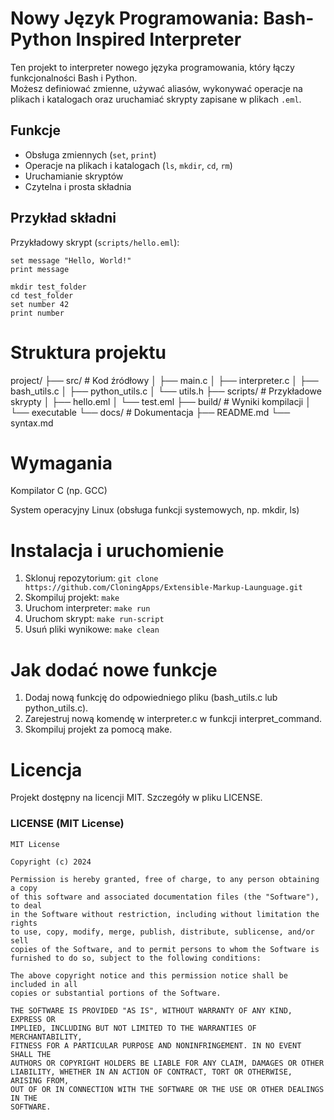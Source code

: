 # Nowy Język Programowania: Bash-Python Inspired Interpreter

Ten projekt to interpreter nowego języka programowania, który łączy funkcjonalności Bash i Python.  
Możesz definiować zmienne, używać aliasów, wykonywać operacje na plikach i katalogach oraz uruchamiać skrypty zapisane w plikach `.eml`.

## **Funkcje**

- Obsługa zmiennych (`set`, `print`)
- Operacje na plikach i katalogach (`ls`, `mkdir`, `cd`, `rm`)
- Uruchamianie skryptów
- Czytelna i prosta składnia

## **Przykład składni**

Przykładowy skrypt (`scripts/hello.eml`):

```plaintext
set message "Hello, World!"
print message

mkdir test_folder
cd test_folder
set number 42
print number
```

# Struktura projektu

project/
├── src/               # Kod źródłowy
│   ├── main.c
│   ├── interpreter.c
│   ├── bash_utils.c
│   ├── python_utils.c
│   └── utils.h
├── scripts/           # Przykładowe skrypty
│   ├── hello.eml
│   └── test.eml
├── build/             # Wyniki kompilacji
│   └── executable
└── docs/              # Dokumentacja
    ├── README.md
    └── syntax.md

# Wymagania

Kompilator C (np. GCC)

System operacyjny Linux (obsługa funkcji systemowych, np. mkdir, ls)

# Instalacja i uruchomienie

1. Sklonuj repozytorium: ``git clone https://github.com/CloningApps/Extensible-Markup-Launguage.git``
2. Skompiluj projekt: ``make``
3. Uruchom interpreter: ``make run``
4. Uruchom skrypt: ``make run-script``
5. Usuń pliki wynikowe: ``make clean``

# Jak dodać nowe funkcje

1. Dodaj nową funkcję do odpowiedniego pliku (bash_utils.c lub python_utils.c).
2. Zarejestruj nową komendę w interpreter.c w funkcji interpret_command.
3. Skompiluj projekt za pomocą make.

# Licencja

Projekt dostępny na licencji MIT. Szczegóły w pliku LICENSE.

### **LICENSE** (MIT License)

```plaintext
MIT License

Copyright (c) 2024

Permission is hereby granted, free of charge, to any person obtaining a copy
of this software and associated documentation files (the "Software"), to deal
in the Software without restriction, including without limitation the rights
to use, copy, modify, merge, publish, distribute, sublicense, and/or sell
copies of the Software, and to permit persons to whom the Software is
furnished to do so, subject to the following conditions:

The above copyright notice and this permission notice shall be included in all
copies or substantial portions of the Software.

THE SOFTWARE IS PROVIDED "AS IS", WITHOUT WARRANTY OF ANY KIND, EXPRESS OR
IMPLIED, INCLUDING BUT NOT LIMITED TO THE WARRANTIES OF MERCHANTABILITY,
FITNESS FOR A PARTICULAR PURPOSE AND NONINFRINGEMENT. IN NO EVENT SHALL THE
AUTHORS OR COPYRIGHT HOLDERS BE LIABLE FOR ANY CLAIM, DAMAGES OR OTHER
LIABILITY, WHETHER IN AN ACTION OF CONTRACT, TORT OR OTHERWISE, ARISING FROM,
OUT OF OR IN CONNECTION WITH THE SOFTWARE OR THE USE OR OTHER DEALINGS IN THE
SOFTWARE.
